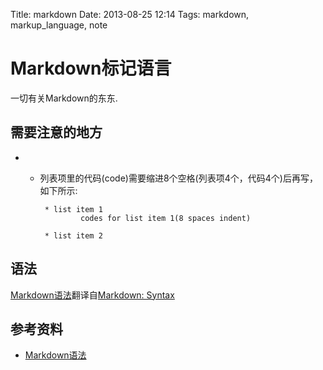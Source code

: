Title: markdown
Date: 2013-08-25 12:14
Tags: markdown, markup_language, note

# Markdown标记语言

一切有关Markdown的东东.

## 需要注意的地方

* * 列表项里的代码(code)需要缩进8个空格(列表项4个，代码4个)后再写，如下所示:

	     * list item 1
	             codes for list item 1(8 spaces indent)

	     * list item 2     

## 语法

[Markdown语法](http://www.ituring.com.cn/article/775)翻译自[Markdown: Syntax](http://daringfireball.net/projects/markdown/syntax)

## 参考资料

*  [Markdown语法](http://www.ituring.com.cn/article/775)

